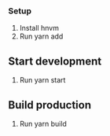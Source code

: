 ### Setup
1. Install hnvm
2. Run yarn add

## Start development
1. Run yarn start

## Build production
1. Run yarn build